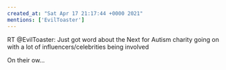 ```yaml
---
created_at: "Sat Apr 17 21:17:44 +0000 2021"
mentions: ['EvilToaster']
---
```


RT @EvilToaster: Just got word about the Next for Autism charity going on with a lot of influencers/celebrities being involved

On their ow…